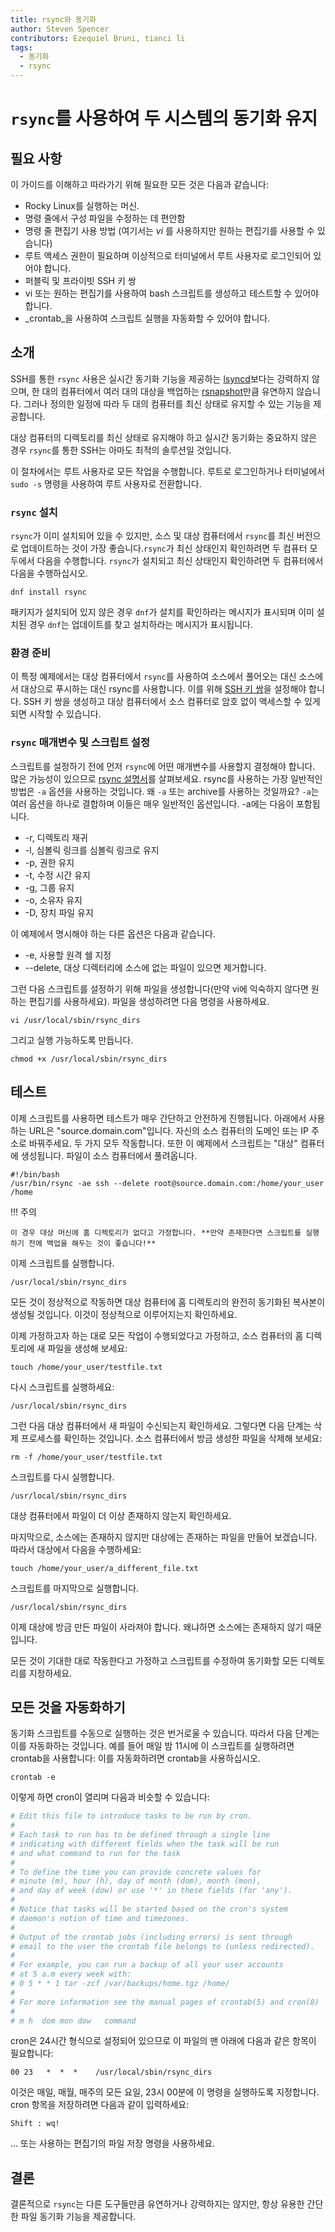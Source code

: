```yaml
---
title: rsync와 동기화
author: Steven Spencer
contributors: Ezequiel Bruni, tianci li
tags:
  - 동기화
  - rsync
---
```


# `rsync`를 사용하여 두 시스템의 동기화 유지

## 필요 사항

이 가이드를 이해하고 따라가기 위해 필요한 모든 것은 다음과 같습니다:

* Rocky Linux를 실행하는 머신.
* 명령 줄에서 구성 파일을 수정하는 데 편안함
* 명령 줄 편집기 사용 방법 (여기서는 _vi_ 를 사용하지만 원하는 편집기를 사용할 수 있습니다)
* 루트 액세스 권한이 필요하며 이상적으로 터미널에서 루트 사용자로 로그인되어 있어야 합니다.
* 퍼블릭 및 프라이빗 SSH 키 쌍
* vi 또는 원하는 편집기를 사용하여 bash 스크립트를 생성하고 테스트할 수 있어야 합니다.
* _crontab_을 사용하여 스크립트 실행을 자동화할 수 있어야 합니다.

## 소개

SSH를 통한 `rsync` 사용은 실시간 동기화 기능을 제공하는 [lsyncd](../backup/mirroring_lsyncd.md)보다는 강력하지 않으며, 한 대의 컴퓨터에서 여러 대의 대상을 백업하는 [rsnapshot](../backup/rsnapshot_backup.md)만큼 유연하지 않습니다. 그러나 정의한 일정에 따라 두 대의 컴퓨터를 최신 상태로 유지할 수 있는 기능을 제공합니다.

대상 컴퓨터의 디렉토리를 최신 상태로 유지해야 하고 실시간 동기화는 중요하지 않은 경우 `rsync`를 통한 SSH는 아마도 최적의 솔루션일 것입니다.

이 절차에서는 루트 사용자로 모든 작업을 수행합니다. 루트로 로그인하거나 터미널에서 `sudo -s` 명령을 사용하여 루트 사용자로 전환합니다.

### `rsync` 설치

`rsync`가 이미 설치되어 있을 수 있지만, 소스 및 대상 컴퓨터에서 `rsync`를 최신 버전으로 업데이트하는 것이 가장 좋습니다.`rsync`가 최신 상태인지 확인하려면 두 컴퓨터 모두에서 다음을 수행합니다. `rsync`가 설치되고 최신 상태인지 확인하려면 두 컴퓨터에서 다음을 수행하십시오.

`dnf install rsync`

패키지가 설치되어 있지 않은 경우 `dnf`가 설치를 확인하라는 메시지가 표시되며 이미 설치된 경우 `dnf`는 업데이트를 찾고 설치하라는 메시지가 표시됩니다.

### 환경 준비

이 특정 예제에서는 대상 컴퓨터에서 `rsync`를 사용하여 소스에서 풀어오는 대신 소스에서 대상으로 푸시하는 대신 rsync를 사용합니다. 이를 위해 [SSH 키 쌍](../security/ssh_public_private_keys.md)을 설정해야 합니다. SSH 키 쌍을 생성하고 대상 컴퓨터에서 소스 컴퓨터로 암호 없이 액세스할 수 있게 되면 시작할 수 있습니다.

### `rsync` 매개변수 및 스크립트 설정

스크립트를 설정하기 전에 먼저 `rsync`에 어떤 매개변수를 사용할지 결정해야 합니다. 많은 가능성이 있으므로 [rsync 설명서](https://linux.die.net/man/1/rsync)를 살펴보세요. rsync를 사용하는 가장 일반적인 방법은 `-a` 옵션을 사용하는 것입니다. 왜 `-a` 또는 archive를 사용하는 것일까요? `-a`는 여러 옵션을 하나로 결합하며 이들은 매우 일반적인 옵션입니다. -a에는 다음이 포함됩니다.

* -r, 디렉토리 재귀
* -l, 심볼릭 링크를 심볼릭 링크로 유지
* -p, 권한 유지
* -t, 수정 시간 유지
* -g, 그룹 유지
* -o, 소유자 유지
* -D, 장치 파일 유지

이 예제에서 명시해야 하는 다른 옵션은 다음과 같습니다.

* -e, 사용할 원격 쉘 지정
* --delete, 대상 디렉터리에 소스에 없는 파일이 있으면 제거합니다.

그런 다음 스크립트를 설정하기 위해 파일을 생성합니다(만약 vi에 익숙하지 않다면 원하는 편집기를 사용하세요). 파일을 생성하려면 다음 명령을 사용하세요.

`vi /usr/local/sbin/rsync_dirs`

그리고 실행 가능하도록 만듭니다.

`chmod +x /usr/local/sbin/rsync_dirs`

## 테스트

이제 스크립트를 사용하면 테스트가 매우 간단하고 안전하게 진행됩니다. 아래에서 사용하는 URL은 "source.domain.com"입니다. 자신의 소스 컴퓨터의 도메인 또는 IP 주소로 바꿔주세요. 두 가지 모두 작동합니다. 또한 이 예제에서 스크립트는 "대상" 컴퓨터에 생성됩니다. 파일이 소스 컴퓨터에서 풀려옵니다.

```
#!/bin/bash
/usr/bin/rsync -ae ssh --delete root@source.domain.com:/home/your_user /home
```

!!! 주의

    이 경우 대상 머신에 홈 디렉토리가 없다고 가정합니다. **만약 존재한다면 스크립트를 실행하기 전에 백업을 해두는 것이 좋습니다!**

이제 스크립트를 실행합니다.

`/usr/local/sbin/rsync_dirs`

모든 것이 정상적으로 작동하면 대상 컴퓨터에 홈 디렉토리의 완전히 동기화된 복사본이 생성될 것입니다. 이것이 정상적으로 이루어지는지 확인하세요.

이제 가정하고자 하는 대로 모든 작업이 수행되었다고 가정하고, 소스 컴퓨터의 홈 디렉토리에 새 파일을 생성해 보세요:

`touch /home/your_user/testfile.txt`

다시 스크립트를 실행하세요:

`/usr/local/sbin/rsync_dirs`

그런 다음 대상 컴퓨터에서 새 파일이 수신되는지 확인하세요. 그렇다면 다음 단계는 삭제 프로세스를 확인하는 것입니다. 소스 컴퓨터에서 방금 생성한 파일을 삭제해 보세요:

`rm -f /home/your_user/testfile.txt`

스크립트를 다시 실행합니다.

`/usr/local/sbin/rsync_dirs`

대상 컴퓨터에서 파일이 더 이상 존재하지 않는지 확인하세요.

마지막으로, 소스에는 존재하지 않지만 대상에는 존재하는 파일을 만들어 보겠습니다. 따라서 대상에서 다음을 수행하세요:

`touch /home/your_user/a_different_file.txt`

스크립트를 마지막으로 실행합니다.

`/usr/local/sbin/rsync_dirs`

이제 대상에 방금 만든 파일이 사라져야 합니다. 왜냐하면 소스에는 존재하지 않기 때문입니다.

모든 것이 기대한 대로 작동한다고 가정하고 스크립트를 수정하여 동기화할 모든 디렉토리를 지정하세요.

## 모든 것을 자동화하기

동기화 스크립트를 수동으로 실행하는 것은 번거로울 수 있습니다. 따라서 다음 단계는 이를 자동화하는 것입니다. 예를 들어 매일 밤 11시에 이 스크립트를 실행하려면 crontab을 사용합니다: 이를 자동화하려면 crontab을 사용하십시오.

`crontab -e`

이렇게 하면 cron이 열리며 다음과 비슷할 수 있습니다:

```bash
# Edit this file to introduce tasks to be run by cron.
#
# Each task to run has to be defined through a single line
# indicating with different fields when the task will be run
# and what command to run for the task
#
# To define the time you can provide concrete values for
# minute (m), hour (h), day of month (dom), month (mon),
# and day of week (dow) or use '*' in these fields (for 'any').
#
# Notice that tasks will be started based on the cron's system
# daemon's notion of time and timezones.
#
# Output of the crontab jobs (including errors) is sent through
# email to the user the crontab file belongs to (unless redirected).
#
# For example, you can run a backup of all your user accounts
# at 5 a.m every week with:
# 0 5 * * 1 tar -zcf /var/backups/home.tgz /home/
#
# For more information see the manual pages of crontab(5) and cron(8)
#
# m h  dom mon dow   command
```
cron은 24시간 형식으로 설정되어 있으므로 이 파일의 맨 아래에 다음과 같은 항목이 필요합니다:

`00 23   *  *  *    /usr/local/sbin/rsync_dirs`

이것은 매일, 매월, 매주의 모든 요일, 23시 00분에 이 명령을 실행하도록 지정합니다. cron 항목을 저장하려면 다음과 같이 입력하세요:

`Shift : wq!`

... 또는 사용하는 편집기의 파일 저장 명령을 사용하세요.

## 결론

결론적으로 `rsync`는 다른 도구들만큼 유연하거나 강력하지는 않지만, 항상 유용한 간단한 파일 동기화 기능을 제공합니다.
